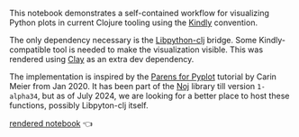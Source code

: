 This notebook demonstrates a self-contained workflow for visualizing Python plots in current Clojure tooling using the [Kindly](https://scicloj.github.io/kindly/) convention.

The only dependency necessary is the [Libpython-clj](https://github.com/clj-python/libpython-clj) bridge. Some Kindly-compatible tool is needed to make the visualization visible. This was rendered using [Clay](https://scicloj.github.io/clay/) as an extra dev dependency.

The implementation is inspired by the [Parens for Pyplot](https://gigasquidsoftware.com/blog/2020/01/18/parens-for-pyplot/) tutorial by Carin Meier from Jan 2020. It has been part of the [Noj](https://scicloj.github.io/noj/) library till version `1-alpha34`, but as of July 2024, we are looking for a better place to host these functions, possibly Libpyton-clj itself.

[rendered notebook](https://scicloj.github.io/clojure-data-scrapbook/projects/datavis/python/plotting/) 👈
